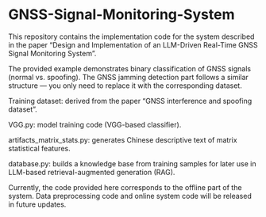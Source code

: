 # GNSS-Signal-Monitoring-System

This repository contains the implementation code for the system described in the paper “Design and Implementation of an LLM-Driven Real-Time GNSS Signal Monitoring System”.

The provided example demonstrates binary classification of GNSS signals (normal vs. spoofing). The GNSS jamming detection part follows a similar structure — you only need to replace it with the corresponding dataset.

Training dataset: derived from the paper “GNSS interference and spoofing dataset”.

VGG.py: model training code (VGG-based classifier).

artifacts_matrix_stats.py: generates Chinese descriptive text of matrix statistical features.

database.py: builds a knowledge base from training samples for later use in LLM-based retrieval-augmented generation (RAG).

Currently, the code provided here corresponds to the offline part of the system. Data preprocessing code and online system code will be released in future updates. 
